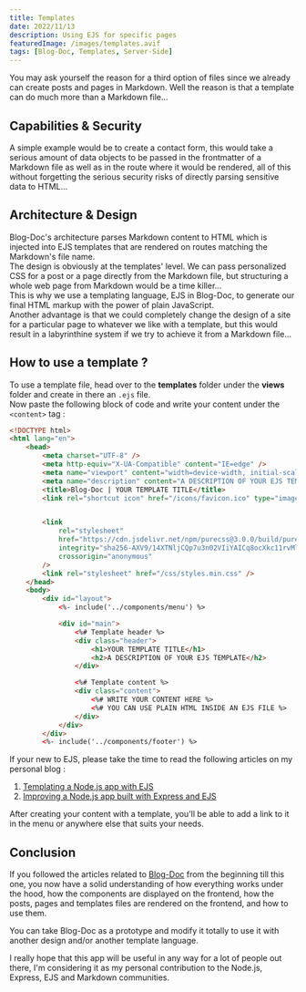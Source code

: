 ```yaml
---
title: Templates
date: 2022/11/13
description: Using EJS for specific pages
featuredImage: /images/templates.avif
tags: [Blog-Doc, Templates, Server-Side]
---
```


You may ask yourself the reason for a third option of files since we already can create posts and pages in Markdown. Well the reason is that a template can do much more than a Markdown file...

## Capabilities & Security

A simple example would be to create a contact form, this would take a serious amount of data objects to be passed in the frontmatter of a Markdown file as well as in the route where it would be rendered, all of this without forgetting the serious security risks of directly parsing sensitive data to HTML...

## Architecture & Design

Blog-Doc's architecture parses Markdown content to HTML which is injected into EJS templates that are rendered on routes matching the Markdown's file name.  
The design is obviously at the templates' level. We can pass personalized CSS for a post or a page directly from the Markdown file, but structuring a whole web page from Markdown would be a time killer...  
This is why we use a templating language, EJS in Blog-Doc, to generate our final HTML markup with the power of plain JavaScript.  
Another advantage is that we could completely change the design of a site for a particular page to whatever we like with a template, but this would result in a labyrinthine system if we try to achieve it from a Markdown file...

## How to use a template ?

To use a template file, head over to the **templates** folder under the **views** folder and create in there an `.ejs` file.  
Now paste the following block of code and write your content under the `<content>` tag :

```HTML
<!DOCTYPE html>
<html lang="en">
	<head>
		<meta charset="UTF-8" />
		<meta http-equiv="X-UA-Compatible" content="IE=edge" />
		<meta name="viewport" content="width=device-width, initial-scale=1.0" />
		<meta name="description" content="A DESCRIPTION OF YOUR EJS TEMPLATE" />
		<title>Blog-Doc | YOUR TEMPLATE TITLE</title>
		<link rel="shortcut icon" href="/icons/favicon.ico" type="image/x-icon" />


		<link
			rel="stylesheet"
			href="https://cdn.jsdelivr.net/npm/purecss@3.0.0/build/pure-min.css"
			integrity="sha256-AXV9/14XTNljCQp7u3n02VIiYAICq8ocXkc11rvMlSw="
			crossorigin="anonymous"
		/>
		<link rel="stylesheet" href="/css/styles.min.css" />
	</head>
	<body>
		<div id="layout">
			<%- include('../components/menu') %>

			<div id="main">
				<%# Template header %>
				<div class="header">
					<h1>YOUR TEMPLATE TITLE</h1>
					<h2>A DESCRIPTION OF YOUR EJS TEMPLATE</h2>
				</div>

				<%# Template content %>
				<div class="content">
                    <%# WRITE YOUR CONTENT HERE %>
                    <%# YOU CAN USE PLAIN HTML INSIDE AN EJS FILE %>
				</div>
			</div>
		</div>
		<%- include('../components/footer') %>
```

If your new to EJS, please take the time to read the following articles on my personal blog :

1. [Templating a Node.js app with EJS](https://lebcit.github.io/posts/templating-a-nodejs-app-with-ejs/)
2. [Improving a Node.js app built with Express and EJS](https://lebcit.github.io/posts/improving-a-nodejs-app-built-with-express-and-ejs/)

After creating your content with a template, you'll be able to add a link to it in the menu or anywhere else that suits your needs.

## Conclusion

If you followed the articles related to [Blog-Doc](/tags/Blog-Doc) from the beginning till this one, you now have a solid understanding of how everything works under the hood, how the components are displayed on the frontend, how the posts, pages and templates files are rendered on the frontend, and how to use them.

You can take Blog-Doc as a prototype and modify it totally to use it with another design and/or another template language.

I really hope that this app will be useful in any way for a lot of people out there, I'm considering it as my personal contribution to the Node.js, Express, EJS and Markdown communities.
